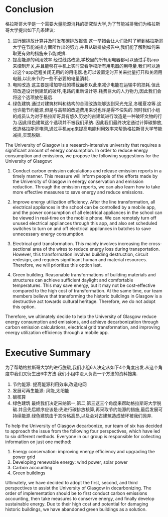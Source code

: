 # Conclusion
格拉斯哥大学是一个需要大量能源消耗的研究型大学,为了节能减排我们为格拉斯哥大学提出如下几条建议:
1. 进行碳排放计算并及时发布碳排放报告.这一举措会让人们及时了解到格拉斯哥大学在节能减排方面所作出的努力.并且从碳排放报告中,我们能了解到如何采取更有效的措施来节能减排.
2. 提高能源的利用效率.经过线路改造,学校里的所有用电器都可以通过手机app来控制开关,并且能够在手机上实时查看学校所有用电器的用电量.我们可以通过这个app远程关闭无用的的用电器.也可以设置定时开关来批量打开和关闭用电器,以此来节约一些不必要的电量消耗.
3. 电网改造.这主要是增加导线的横截面积以此来减少电能在运输中的损耗.但此项改造设计到建筑的破坏,电路的重新设计等.耗费巨大的人力物力,因此我们会将这个选项放在最后.
4. 绿色建筑.通过对建筑材料和结构的合理改造能够达到采光充足,冬暖夏凉等.这也许能节约能源,但是与高额的改造费用来说也许是得不偿失的.同时我们小组的成员认为对于格拉斯哥具有悠久历史的古建筑进行改造是一种破坏文物的行为.因此绿色建筑这个选项并不被我们采纳.
因此我们最终决定通过计算碳排放,改造格拉斯哥电网,通过手机app来提高电能利用效率来帮助格拉斯哥大学节能减排,实现脱碳.

The University of Glasgow is a research-intensive university that requires a significant amount of energy consumption. In order to reduce energy consumption and emissions, we propose the following suggestions for the University of Glasgow:

1.  Conduct carbon emission calculations and release emission reports in a timely manner. This measure will inform people of the efforts made by the University of Glasgow in energy conservation and emission reduction. Through the emission reports, we can also learn how to take more effective measures to save energy and reduce emissions.
    
2.  Improve energy utilization efficiency. After the line transformation, all electrical appliances in the school can be controlled by a mobile app, and the power consumption of all electrical appliances in the school can be viewed in real-time on the mobile phone. We can remotely turn off unused electrical appliances through this app, and also set scheduled switches to turn on and off electrical appliances in batches to save unnecessary energy consumption.
    
3.  Electrical grid transformation. This mainly involves increasing the cross-sectional area of the wires to reduce energy loss during transportation. However, this transformation involves building destruction, circuit redesign, and requires significant human and material resources. Therefore, we will prioritize this option last.
    
4.  Green building. Reasonable transformations of building materials and structures can achieve sufficient daylight and comfortable temperatures. This may save energy, but it may not be cost-effective compared to the high cost of transformation. At the same time, our team members believe that transforming the historic buildings in Glasgow is a destructive act towards cultural heritage. Therefore, we do not adopt this option.
    

Therefore, we ultimately decide to help the University of Glasgow reduce energy consumption and emissions, and achieve decarbonization through carbon emission calculations, electrical grid transformation, and improving energy utilization efficiency through a mobile app.

# Executive Summary
为了帮助格拉斯哥大学的进行脱碳,我们小组6人决定从如下4个角度出发.从这个角度中我们又衍生出6中方法.我们小组中没人负责一个方法的资料搜集.
1. 节约能源: 提高能源利用效率,改造电网
2. 发展可再生能源: 风能,太阳能
3. 碳核算
4. 绿色建筑
最终我们决定采纳第一,第二,第三这三个角度来帮助格拉斯哥大学脱碳.并且先后顺序应该是:先进行碳排放核算,再采取节约能源的措施,最后发展可持续能源.绿色建筑由于其价格高昂,以及会对古建筑造成破坏被我们抛弃.

To help the University of Glasgow decarbonize, our team of six has decided to approach the issue from the following four perspectives, which have led to six different methods. Everyone in our group is responsible for collecting information on just one method:

1.  Energy conservation: improving energy efficiency and upgrading the power grid
2.  Developing renewable energy: wind power, solar power
3.  Carbon accounting
4.  Green buildings

Ultimately, we have decided to adopt the first, second, and third perspectives to assist the University of Glasgow in decarbonizing. The order of implementation should be to first conduct carbon emissions accounting, then take measures to conserve energy, and finally develop sustainable energy. Due to their high cost and potential for damaging historic buildings, we have abandoned green buildings as a solution.